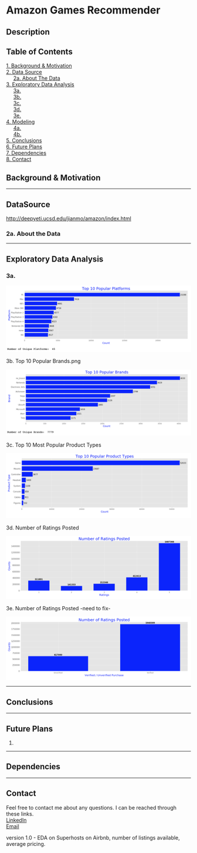# **Amazon Games Recommender**  
## Description  


## Table of Contents
[1. Background & Motivation](#Background&Motivation)<br>
[2. Data Source](#DataSource)<br>
    &nbsp;&nbsp;&nbsp;&nbsp;&nbsp;[2a. About The Data](#data)<br>
[3. Exploratory Data Analysis](#EDA)<br>
    &nbsp;&nbsp;&nbsp;&nbsp;&nbsp;[3a. ](#3a)<br>
    &nbsp;&nbsp;&nbsp;&nbsp;&nbsp;[3b. ](#3b)<br>
    &nbsp;&nbsp;&nbsp;&nbsp;&nbsp;[3c. ](#3c)<br>
    &nbsp;&nbsp;&nbsp;&nbsp;&nbsp;[3d. ](#3d)<br>
    &nbsp;&nbsp;&nbsp;&nbsp;&nbsp;[3e. ](#3e)<br>
[4. Modeling](#Modeling)<br>
    &nbsp;&nbsp;&nbsp;&nbsp;&nbsp;[4a. ](#4a)<br>
    &nbsp;&nbsp;&nbsp;&nbsp;&nbsp;[4b. ](#4b)<br>
[5. Conclusions](#Conclusions)<br>
[6. Future Plans](#FuturePlans)<br>
[7. Dependencies](#Dependencies)<br>
[8. Contact](#Contact)<br>

## <a id="Background&Motivation">Background & Motivation</a>


---
## <a id="DataSource">DataSource</a>
http://deepyeti.ucsd.edu/jianmo/amazon/index.html

### <a id="data">2a. About the Data</a>

 
---
## <a id="EDA">Exploratory Data Analysis</a>
### <a id="3a">3a. </a>
<p align="center"><img src="Graphs/1. Top 10 Popular Platforms.png"></p>

<a id="3b">3b. Top 10 Popular Brands.png</a>
<p align="center"><img src="Graphs/2. Top 10 Popular Brands.png"></p>

<a id="3c">3c. Top 10 Most Popular Product Types</a>
<p align="center"><img src="Graphs/3. Top 10 Most Popular Product Types.png"></p>

<a id="3d">3d. Number of Ratings Posted</a>
<p align="center"><img src="Graphs/4. Number of Ratings Posted.png"></p>

<a id="3e">3e. Number of Ratings Posted -need to fix-</a>
<p align="center"><img src="Graphs/Number of Ratings Posted.png"></p>

---
## <a id="Conclusions">Conclusions</a>

---
## <a id="FuturePlans">Future Plans</a>
1. 

---
## <a id="Dependencies">Dependencies</a>


---
## <a id="Contact">Contact</a>
Feel free to contact me about any questions. I can be reached through these links.  
[LinkedIn](https://www.linkedin.com/in/winrichsy/)  
[Email](winrichsy@gmail.com)  
  
version 1.0 - EDA on Superhosts on Airbnb, number of listings available, average pricing. 
